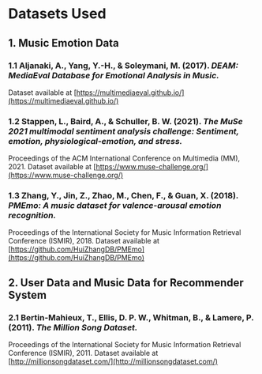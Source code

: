 # Datasets Used

## 1. Music Emotion Data
### 1.1 Aljanaki, A., Yang, Y.-H., & Soleymani, M. (2017). *DEAM: MediaEval Database for Emotional Analysis in Music.*  
Dataset available at [https://multimediaeval.github.io/](https://multimediaeval.github.io/)

### 1.2 Stappen, L., Baird, A., & Schuller, B. W. (2021). *The MuSe 2021 multimodal sentiment analysis challenge: Sentiment, emotion, physiological-emotion, and stress.*  
Proceedings of the ACM International Conference on Multimedia (MM), 2021. Dataset available at [https://www.muse-challenge.org/](https://www.muse-challenge.org/)

### 1.3 Zhang, Y., Jin, Z., Zhao, M., Chen, F., & Guan, X. (2018). *PMEmo: A music dataset for valence-arousal emotion recognition.*  
Proceedings of the International Society for Music Information Retrieval Conference (ISMIR), 2018. Dataset available at [https://github.com/HuiZhangDB/PMEmo](https://github.com/HuiZhangDB/PMEmo)

## 2. User Data and Music Data for Recommender System
### 2.1 Bertin-Mahieux, T., Ellis, D. P. W., Whitman, B., & Lamere, P. (2011). *The Million Song Dataset.*  
Proceedings of the International Society for Music Information Retrieval Conference (ISMIR), 2011. Dataset available at [http://millionsongdataset.com/](http://millionsongdataset.com/)
